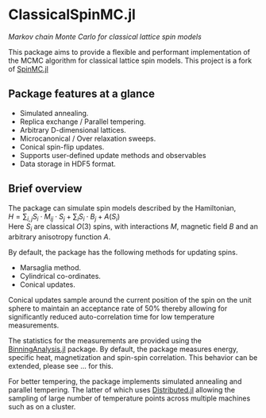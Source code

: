# ClassicalSpinMC.jl

*Markov chain Monte Carlo for 
classical lattice spin models*

This package aims to provide a flexible and performant implementation of the MCMC algorithm for classical lattice spin models.
This project is a fork of [SpinMC.jl](https://github.com/fbuessen/SpinMC.jl)

## Package features at a glance
- Simulated annealing.
- Replica exchange / Parallel tempering.
- Arbitrary D-dimensional lattices.
- Microcanonical / Over relaxation sweeps.
- Conical spin-flip updates.
- Supports user-defined update methods and observables
- Data storage in HDF5 format.

## Brief overview

The package can simulate spin models described by the Hamiltonian,\
$H=\sum_{i,j} S_i \cdot M_{ij} \cdot S_j + \sum_{i} S_i \cdot B_j +
A(S_i)$\
Here $S_i$ are classical $O(3)$ spins, with interactions $M$, 
magnetic field $B$ and an arbitrary anisotropy function $A$.

By default, the package has the following methods for updating spins.
- Marsaglia method.
- Cylindrical co-ordinates.
- Conical updates.

Conical updates sample around the current position of the spin on the unit sphere to maintain an acceptance rate of 50% thereby allowing for significantly reduced auto-correlation time for low temperature measurements. 

The statistics for the measurements are provided using the
[BinningAnalysis.jl](https://github.com/carstenbauer/BinningAnalysis.jl) package. By default, the package measures energy, specific heat, 
magnetization and spin-spin correlation. This behavior can be extended, please see ... for this.

For better tempering, the package implements simulated annealing 
and parallel tempering. The latter of which uses [Distributed.jl](https://github.com/JuliaLang/Distributed.jl) allowing the sampling of large number of temperature points across multiple machines such 
as on a cluster.
